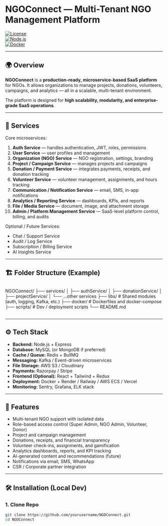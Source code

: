 # NGOConnect — Multi-Tenant NGO Management Platform

[![License](https://img.shields.io/badge/license-MIT-blue.svg)](LICENSE)  
[![Node.js](https://img.shields.io/badge/Node.js-%3E=18-brightgreen)](https://nodejs.org/)  
[![Docker](https://img.shields.io/badge/Docker-%3E=20-blue)](https://www.docker.com/)

---

## 🌍 Overview
**NGOConnect** is a **production-ready, microservice-based SaaS platform** for NGOs. It allows organizations to manage projects, donations, volunteers, campaigns, and analytics — all in a scalable, multi-tenant environment.

The platform is designed for **high scalability, modularity, and enterprise-grade SaaS operations**.

---

## 🧩 Services

Core microservices:

1. **Auth Service** — handles authentication, JWT, roles, permissions  
2. **User Service** — user profiles and management  
3. **Organization (NGO) Service** — NGO registration, settings, branding  
4. **Project / Campaign Service** — manages projects and campaigns  
5. **Donation / Payment Service** — integrates payments, receipts, and donation tracking  
6. **Volunteer Service** — volunteer management, assignments, and hours tracking  
7. **Communication / Notification Service** — email, SMS, in-app notifications  
8. **Analytics / Reporting Service** — dashboards, KPIs, and reports  
9. **File / Media Service** — document, image, and attachment storage  
10. **Admin / Platform Management Service** — SaaS-level platform control, billing, and audits  

Optional / Future Services:

- Chat / Support Service  
- Audit / Log Service  
- Subscription / Billing Service  
- AI Insights Service  

---

## 🏗 Folder Structure (Example)
##
NGOConnect/
├── services/
│ ├── authService/
│ ├── donationService/
│ ├── projectService/
│ └── ...other services
├── libs/ # Shared modules (auth, logging, Kafka, etc.)
├── docker/ # Dockerfiles and docker-compose
├── scripts/ # Dev / deployment scripts
└── README.md
##

---

## ⚙️ Tech Stack

- **Backend:** Node.js + Express  
- **Database:** MySQL (or MongoDB if preferred)  
- **Cache / Queue:** Redis + BullMQ  
- **Messaging:** Kafka / Event-driven microservices  
- **File Storage:** AWS S3 / Cloudinary  
- **Payments:** Razorpay / Stripe  
- **Frontend (Optional):** React + Tailwind + Redux  
- **Deployment:** Docker + Render / Railway / AWS ECS / Vercel  
- **Monitoring:** Sentry, Grafana, ELK stack  

---

## 🚀 Features

- Multi-tenant NGO support with isolated data  
- Role-based access control (Super Admin, NGO Admin, Volunteer, Donor)  
- Project and campaign management  
- Donations, receipts, and financial transparency  
- Volunteer check-ins, assignments, and gamification  
- Analytics dashboards, reports, and KPI tracking  
- AI-generated content and recommendations (future)  
- Notifications via email, SMS, WhatsApp  
- CSR / Corporate partner integration  

---

## 🛠 Installation (Local Dev)

### 1. Clone Repo
```bash
git clone https://github.com/yourusername/NGOConnect.git
cd NGOConnect
